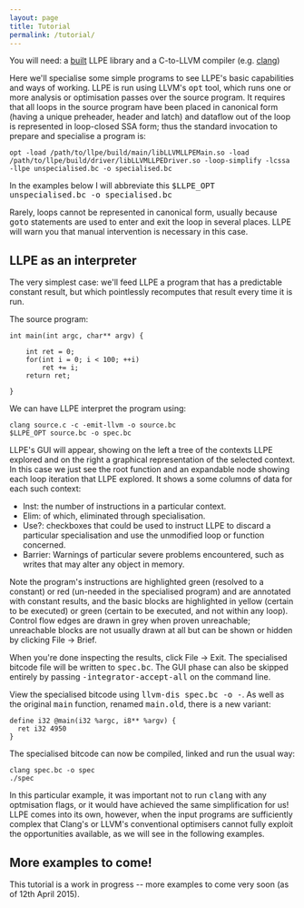 ```yaml
---
layout: page
title: Tutorial
permalink: /tutorial/
---
```


You will need: a [built](/build) LLPE library and a C-to-LLVM compiler (e.g. [clang](http://clang.llvm.org/))

Here we'll specialise some simple programs to see LLPE's basic capabilities and ways of working. LLPE is run using LLVM's <tt>opt</tt> tool, which runs one or more analysis or optimisation passes over the source program. It requires that all loops in the source program have been placed in canonical form (having a unique preheader, header and latch) and dataflow out of the loop is represented in loop-closed SSA form; thus the standard invocation to prepare and specialise a program is:

```
opt -load /path/to/llpe/build/main/libLLVMLLPEMain.so -load /path/to/llpe/build/driver/libLLVMLLPEDriver.so -loop-simplify -lcssa -llpe unspecialised.bc -o specialised.bc
```

In the examples below I will abbreviate this <tt>$LLPE_OPT unspecialised.bc -o specialised.bc</tt>

Rarely, loops cannot be represented in canonical form, usually because <tt>goto</tt> statements are used to enter and exit the loop in several places. LLPE will warn you that manual intervention is necessary in this case.

## LLPE as an interpreter

The very simplest case: we'll feed LLPE a program that has a predictable constant result, but which pointlessly recomputes that result every time it is run.

The source program:

```
int main(int argc, char** argv) {

    int ret = 0;
    for(int i = 0; i < 100; ++i)
    	ret += i;
    return ret;

}
```

We can have LLPE interpret the program using:

```
clang source.c -c -emit-llvm -o source.bc
$LLPE_OPT source.bc -o spec.bc
```

LLPE's GUI will appear, showing on the left a tree of the contexts LLPE explored and on the right a graphical representation of the selected context. In this case we just see the root function and an expandable node showing each loop iteration that LLPE explored. It shows a some columns of data for each such context:

* Inst: the number of instructions in a particular context.
* Elim: of which, eliminated through specialisation.
* Use?: checkboxes that could be used to instruct LLPE to discard a particular specialisation and use the unmodified loop or function concerned.
* Barrier: Warnings of particular severe problems encountered, such as writes that may alter any object in memory.

Note the program's instructions are highlighted green (resolved to a constant) or red (un-needed in the specialised program) and are annotated with constant results, and the basic blocks are highlighted in yellow (certain to be executed) or green (certain to be executed, and not within any loop). Control flow edges are drawn in grey when proven unreachable; unreachable blocks are not usually drawn at all but can be shown or hidden by clicking File -> Brief.

When you're done inspecting the results, click File -> Exit. The specialised bitcode file will be written to <tt>spec.bc</tt>. The GUI phase can also be skipped entirely by passing <tt>-integrator-accept-all</tt> on the command line.

View the specialised bitcode using <tt>llvm-dis spec.bc -o -</tt>. As well as the original <tt>main</tt> function, renamed <tt>main.old</tt>, there is a new variant:

```
define i32 @main(i32 %argc, i8** %argv) {
  ret i32 4950
}
```

The specialised bitcode can now be compiled, linked and run the usual way:

```
clang spec.bc -o spec
./spec
```

In this particular example, it was important not to run <tt>clang</tt> with any optmisation flags, or it would have achieved the same simplification for us! LLPE comes into its own, however, when the input programs are sufficiently complex that Clang's or LLVM's conventional optimisers cannot fully exploit the opportunities available, as we will see in the following examples.

## More examples to come!

This tutorial is a work in progress -- more examples to come very soon (as of 12th April 2015).